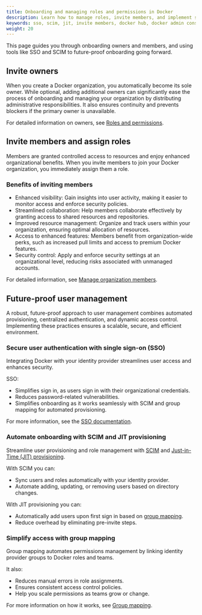 ```yaml
---
title: Onboarding and managing roles and permissions in Docker
description: Learn how to manage roles, invite members, and implement scalable access control in Docker for secure and efficient collaboration.
keywords: sso, scim, jit, invite members, docker hub, docker admin console, onboarding, security
weight: 20
---
```


This page guides you through onboarding owners and members, and using tools like SSO and SCIM to future-proof onboarding going forward.

## Invite owners

When you create a Docker organization, you automatically become its sole owner. While optional, adding additional owners can significantly ease the process of onboarding and managing your organization by distributing administrative responsibilities. It also ensures continuity and prevents blockers if the primary owner is unavailable.

For detailed information on owners, see [Roles and permissions](/manuals/enterprise/security/roles-and-permissions.md).

## Invite members and assign roles

Members are granted controlled access to resources and enjoy enhanced organizational benefits. When you invite members to join your Docker organization, you immediately assign them a role.

### Benefits of inviting members

 - Enhanced visibility: Gain insights into user activity, making it easier to monitor access and enforce security policies.
 - Streamlined collaboration: Help members collaborate effectively by granting access to shared resources and repositories.
 - Improved resource management: Organize and track users within your organization, ensuring optimal allocation of resources.
 - Access to enhanced features: Members benefit from organization-wide perks, such as increased pull limits and access to premium Docker features.
 - Security control: Apply and enforce security settings at an organizational level, reducing risks associated with unmanaged accounts.

For detailed information, see [Manage organization members](/manuals/admin/organization/members.md).

## Future-proof user management

A robust, future-proof approach to user management combines automated provisioning, centralized authentication, and dynamic access control. Implementing these practices ensures a scalable, secure, and efficient environment.

### Secure user authentication with single sign-on (SSO)

Integrating Docker with your identity provider streamlines user access and enhances security.

SSO:

 - Simplifies sign in, as users sign in with their organizational credentials.
 - Reduces password-related vulnerabilities.
 - Simplifies onboarding as it works seamlessly with SCIM and group mapping for automated provisioning.

For more information, see the [SSO documentation](/manuals/enterprise/security/single-sign-on/_index.md).

### Automate onboarding with SCIM and JIT provisioning

Streamline user provisioning and role management with [SCIM](/manuals/enterprise/security/provisioning/scim.md) and [Just-in-Time (JIT) provisioning](/manuals/enterprise/security/provisioning/just-in-time.md).

With SCIM you can:

 - Sync users and roles automatically with your identity provider.
 - Automate adding, updating, or removing users based on directory changes.

With JIT provisioning you can:

 - Automatically add users upon first sign in based on [group mapping](#simplify-access-with-group-mapping).
 - Reduce overhead by eliminating pre-invite steps.

### Simplify access with group mapping

Group mapping automates permissions management by linking identity provider groups to Docker roles and teams.

It also:

 - Reduces manual errors in role assignments.
 - Ensures consistent access control policies.
 - Help you scale permissions as teams grow or change.

For more information on how it works, see [Group mapping](/manuals/enterprise/security/provisioning/group-mapping.md).
